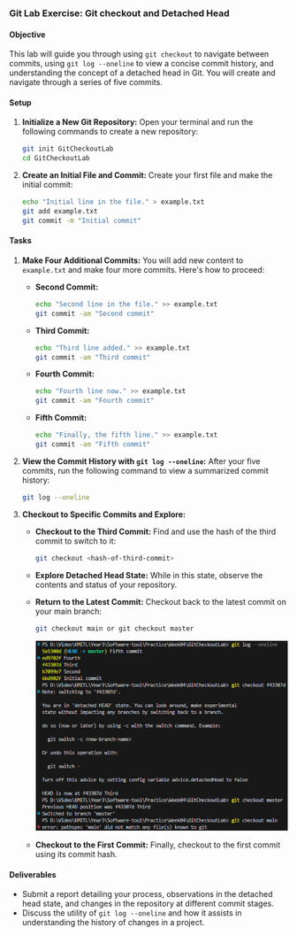 

### Git Lab Exercise: Git checkout and Detached Head

#### Objective
This lab will guide you through using `git checkout` to navigate between commits, using `git log --oneline` to view a concise commit history, and understanding the concept of a detached head in Git. You will create and navigate through a series of five commits.

#### Setup
1. **Initialize a New Git Repository:**
   Open your terminal and run the following commands to create a new repository:

   ```bash
   git init GitCheckoutLab
   cd GitCheckoutLab
   ```

2. **Create an Initial File and Commit:**
   Create your first file and make the initial commit:

   ```bash
   echo "Initial line in the file." > example.txt
   git add example.txt
   git commit -m "Initial commit"
   ```

#### Tasks
1. **Make Four Additional Commits:**
   You will add new content to `example.txt` and make four more commits. Here's how to proceed:

   - **Second Commit:**
     ```bash
     echo "Second line in the file." >> example.txt
     git commit -am "Second commit"
     ```

   - **Third Commit:**
     ```bash
     echo "Third line added." >> example.txt
     git commit -am "Third commit"
     ```

   - **Fourth Commit:**
     ```bash
     echo "Fourth line now." >> example.txt
     git commit -am "Fourth commit"
     ```

   - **Fifth Commit:**
     ```bash
     echo "Finally, the fifth line." >> example.txt
     git commit -am "Fifth commit"
     ```

2. **View the Commit History with `git log --oneline`:**
   After your five commits, run the following command to view a summarized commit history:

   ```bash
   git log --oneline
   ```

3. **Checkout to Specific Commits and Explore:**
   - **Checkout to the Third Commit:**
     Find and use the hash of the third commit to switch to it:

     ```bash
     git checkout <hash-of-third-commit>
     ```

   - **Explore Detached Head State:**
     While in this state, observe the contents and status of your repository.

   - **Return to the Latest Commit:**
     Checkout back to the latest commit on your main branch:

     ```bash
     git checkout main or git checkout master
     ```
      ![PNG](../images/1.PNG)

   - **Checkout to the First Commit:**
     Finally, checkout to the first commit using its commit hash.

#### Deliverables
- Submit a report detailing your process, observations in the detached head state, and changes in the repository at different commit stages.
- Discuss the utility of `git log --oneline` and how it assists in understanding the history of changes in a project.
